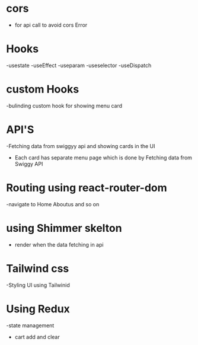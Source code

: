 # cors

- for api call to avoid cors Error

# Hooks

-usestate
-useEffect
-useparam
-useselector
-useDispatch

# custom Hooks

-bulinding custom hook for showing menu card

# API'S

-Fetching data from swiggyy api and showing cards in the UI

- Each card has separate menu page which is done by Fetching data from Swiggy API

# Routing using react-router-dom

-navigate to Home Aboutus and so on

# using Shimmer skelton

- render when the data fetching in api

# Tailwind css

-Styling UI using Tailwinid

# Using Redux

-state management

- cart add and clear

